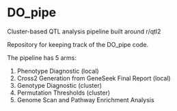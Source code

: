 # DO_pipe
Cluster-based QTL analysis pipeline built around r/qtl2

Repository for keeping track of the DO_pipe code. 

The pipeline has 5 arms:
1. Phenotype Diagnostic (local)
2. Cross2 Generation from GeneSeek Final Report (local)
3. Genotype Diagnostic (cluster)
4. Permutation Thresholds (cluster)
5. Genome Scan and Pathway Enrichment Analysis

